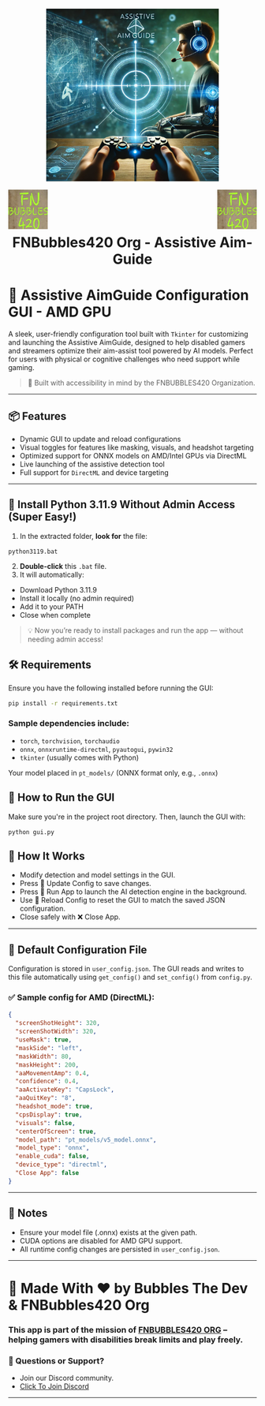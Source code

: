 <p align="center">
  <img src="https://github.com/FNBUBBLES420-ORG/Assistive-AimGuide/blob/main/banner/Assitive-AimGuide.png" alt="Assistive-AimGuide" width="350">
</p>

<p align="center">
  <img src="https://github.com/FNBUBBLES420-ORG/Assistive-AimGuide/blob/main/banner/fnbubbles420.png" alt="Fnbubbles420 Logo" width="80" align="left">
  <img src="https://github.com/FNBUBBLES420-ORG/Assistive-AimGuide/blob/main/banner/fnbubbles420.png" alt="Fnbubbles420 Logo" width="80" align="right">
  <br><br><br>
  <h1 align="center">FNBubbles420 Org - Assistive Aim-Guide</h1>
</p>


# 🎯 Assistive AimGuide Configuration GUI - AMD GPU

A sleek, user-friendly configuration tool built with `Tkinter` for customizing and launching the Assistive AimGuide, designed to help disabled gamers and streamers optimize their aim-assist tool powered by AI models. Perfect for users with physical or cognitive challenges who need support while gaming.

> 💙 Built with accessibility in mind by the FNBUBBLES420 Organization.

---

## 📦 Features

- Dynamic GUI to update and reload configurations
- Visual toggles for features like masking, visuals, and headshot targeting
- Optimized support for ONNX models on AMD/Intel GPUs via DirectML
- Live launching of the assistive detection tool
- Full support for `DirectML` and device targeting

---

## 🐍 Install Python 3.11.9 Without Admin Access (Super Easy!)

1. In the extracted folder, **look for** the file:  

```
python3119.bat
```

2. **Double-click** this `.bat` file.
3. It will automatically:
- Download Python 3.11.9
- Install it locally (no admin required)
- Add it to your PATH
- Close when complete

> 💡 Now you’re ready to install packages and run the app — without needing admin access!

## 🛠️ Requirements

Ensure you have the following installed before running the GUI:

```bash
pip install -r requirements.txt
```

### **Sample dependencies include**:

- `torch`, `torchvision`, `torchaudio`
- `onnx`, `onnxruntime-directml`, `pyautogui`, `pywin32`
- `tkinter` (usually comes with Python)

Your model placed in `pt_models/` (ONNX format only, e.g., `.onnx`)

## 🚀 How to Run the GUI

Make sure you're in the project root directory. Then, launch the GUI with:

```
python gui.py
```

## 🧠 How It Works

- Modify detection and model settings in the GUI.
- Press 💾 Update Config to save changes.
- Press 🚀 Run App to launch the AI detection engine in the background.
- Use 🔁 Reload Config to reset the GUI to match the saved JSON configuration.
- Close safely with ❌ Close App.

---

## 📂 Default Configuration File

Configuration is stored in `user_config.json`. The GUI reads and writes to this file automatically using `get_config()` and `set_config()` from `config.py`.

### ✅ Sample config for AMD (DirectML):

```json
{
  "screenShotHeight": 320,
  "screenShotWidth": 320,
  "useMask": true,
  "maskSide": "left",
  "maskWidth": 80,
  "maskHeight": 200,
  "aaMovementAmp": 0.4,
  "confidence": 0.4,
  "aaActivateKey": "CapsLock",
  "aaQuitKey": "8",
  "headshot_mode": true,
  "cpsDisplay": true,
  "visuals": false,
  "centerOfScreen": true,
  "model_path": "pt_models/v5_model.onnx",
  "model_type": "onnx",
  "enable_cuda": false,
  "device_type": "directml",
  "Close App": false
}
```

---

## 📢 Notes

- Ensure your model file (.onnx) exists at the given path.
- CUDA options are disabled for AMD GPU support.
- All runtime config changes are persisted in `user_config.json`.

---

# 🙌 Made With ❤️ by Bubbles The Dev & FNBubbles420 Org
### This app is part of the mission of [FNBUBBLES420 ORG](https://fnbubbles420.org) – helping gamers with disabilities break limits and play freely.

### 💌 Questions or Support?
- Join our Discord community.
- [Click To Join Discord](https://discord.fnbubbles420.org/invite)
---
